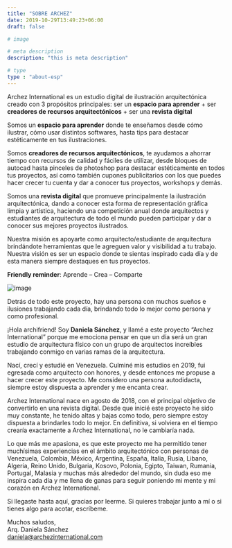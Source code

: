 ```yaml
---
title: "SOBRE ARCHEZ"
date: 2019-10-29T13:49:23+06:00
draft: false

# image

# meta description
description: "this is meta description"

# type
type : "about-esp"
---
```


Archez International es un estudio digital de ilustración arquitectónica creado con 3 propósitos principales: ser un **espacio para aprender** + ser **creadores de recursos arquitectónicos** + ser una **revista digital**

Somos un **espacio para aprender** donde te enseñamos desde cómo ilustrar, cómo usar distintos softwares, hasta tips para destacar estéticamente en tus ilustraciones.

Somos **creadores de recursos arquitectónicos**, te ayudamos a ahorrar tiempo con recursos de calidad y fáciles de utilizar, desde bloques de autocad hasta pinceles de photoshop para destacar estéticamente en todos tus proyectos, así como también cupones publicitarios con los que puedes hacer crecer tu cuenta y dar a conocer tus proyectos, workshops y demás.

Somos una **revista digital** que promueve principalmente la ilustración arquitectónica, dando a conocer esta forma de representación gráfica limpia y artística, haciendo una competición anual donde arquitectos y estudiantes de arquitectura de todo el mundo pueden participar y dar a conocer sus mejores proyectos ilustrados.

Nuestra misión es apoyarte como arquitecto/estudiante de arquitectura brindándote herramientas que le agreguen valor y visibilidad a tu trabajo. Nuestra visión es ser un espacio donde te sientas inspirado cada día y de esta manera siempre destaques en tus proyectos.

**Friendly reminder**: Aprende – Crea – Comparte

![image](../../images/author.jpg)

Detrás de todo este proyecto, hay una persona con muchos sueños e ilusiones trabajando cada día, brindando todo lo mejor como persona y como profesional.

¡Hola archifriend! Soy **Daniela Sánchez**, y llamé a este proyecto “Archez International” porque me emociona pensar en que un día será un gran estudio de arquitectura físico con un grupo de arquitectos increíbles trabajando conmigo en varias ramas de la arquitectura.

Nací, crecí y estudié en Venezuela. Culminé mis estudios en 2019, fui egresada como arquitecto con honores, y desde entonces me propuse a hacer crecer este proyecto. Me considero una persona autodidacta, siempre estoy dispuesta a aprender y me encanta crear.

Archez International nace en agosto de 2018, con el principal objetivo de convertirlo en una revista digital. Desde que inicié este proyecto he sido muy constante, he tenido altas y bajas como todo, pero siempre estoy dispuesta a brindarles todo lo mejor. En definitiva, si volviera en el tiempo crearía exactamente a Archez International, no le cambiaría nada.

Lo que más me apasiona, es que este proyecto me ha permitido tener muchísimas experiencias en el ámbito arquitectónico con personas de Venezuela, Colombia, México, Argentina, España, Italia, Rusia, Libano, Algeria, Reino Unido, Bulgaria, Kosovo, Polonia, Egipto, Taiwan, Rumania, Portugal, Malasia y muchas más alrededor del mundo, sin duda eso me inspira cada día y me llena de ganas para seguir poniendo mi mente y mi corazón en Archez International.

Si llegaste hasta aquí, gracias por leerme. Si quieres trabajar junto a mí o si tienes algo para acotar, escríbeme.

Muchos saludos,  
Arq. Daniela Sánchez  
daniela@archezinternational.com  